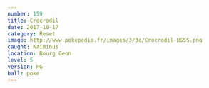 ```yaml
---
number: 159
title: Crocrodil
date: 2017-10-17
category: Reset
image: http://www.pokepedia.fr/images/3/3c/Crocrodil-HGSS.png
caught: Kaiminus
location: Bourg Geon
level: 5
version: HG
ball: poke
---
```

